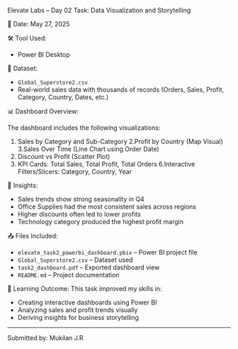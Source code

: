 Elevate Labs – Day 02 Task: Data Visualization and Storytelling

 📅 Date:
May 27, 2025

 🛠 Tool Used:
- Power BI Desktop

 📁 Dataset:
- `Global_Superstore2.csv`  
- Real-world sales data with thousands of records (Orders, Sales, Profit, Category, Country, Dates, etc.)

 📊 Dashboard Overview:

The dashboard includes the following visualizations:
1. Sales by Category and Sub-Category
2.Profit by Country (Map Visual)
3.Sales Over Time (Line Chart using Order Date)
4. Discount vs Profit (Scatter Plot)
5. KPI Cards: Total Sales, Total Profit, Total Orders
6.Interactive Filters/Slicers: Category, Country, Year

 🎯 Insights:
- Sales trends show strong seasonality in Q4
- Office Supplies had the most consistent sales across regions
- Higher discounts often led to lower profits
- Technology category produced the highest profit margin

 📤 Files Included:
- `elevate_task2_powerbi_dashboard.pbix` – Power BI project file
- `Global_Superstore2.csv` – Dataset used
- `task2_dashboard.pdf` – Exported dashboard view
- `README.md` – Project documentation

 📝 Learning Outcome:
This task improved my skills in:
- Creating interactive dashboards using Power BI
- Analyzing sales and profit trends visually
- Deriving insights for business storytelling

---

Submitted by: Mukilan J.R

